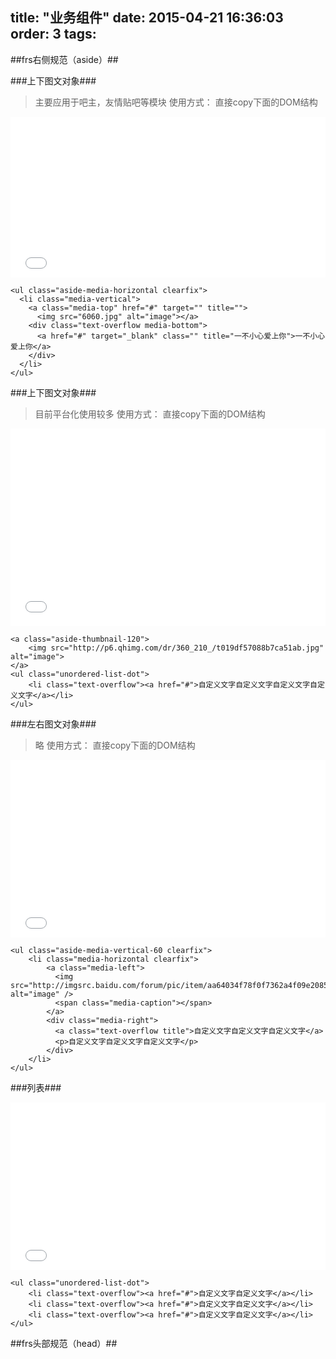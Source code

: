 title: "业务组件"
date: 2015-04-21 16:36:03
order: 3
tags:
---
##frs右侧规范（aside）##

###上下图文对象###

> 主要应用于吧主，友情贴吧等模块
> 使用方式： 直接copy下面的DOM结构

<iframe height='257' scrolling='no' src='//codepen.io/yuanzhen/embed/ByebaR/?height=257&theme-id=13754' frameborder='no' allowtransparency='true' allowfullscreen='true' style='width: 100%;'>See the Pen <a href='http://codepen.io/yuanzhen/pen/ByebaR/'>medie_top_groups</a> by yuanzhen (<a href='http://codepen.io/yuanzhen'>@yuanzhen</a>) on <a href='http://codepen.io'>CodePen</a>.
</iframe>

```
<ul class="aside-media-horizontal clearfix">
  <li class="media-vertical">
    <a class="media-top" href="#" target="" title="">
      <img src="6060.jpg" alt="image"></a>
    <div class="text-overflow media-bottom">
      <a href="#" target="_blank" class="" title="一不小心爱上你">一不小心爱上你</a>
    </div>
  </li>
</ul>
```

###上下图文对象###

> 目前平台化使用较多
> 使用方式： 直接copy下面的DOM结构

<iframe height='316' scrolling='no' src='//codepen.io/yuanzhen/embed/emabQv/?height=316&theme-id=13754' frameborder='no' allowtransparency='true' allowfullscreen='true' style='width: 100%;'>See the Pen <a href='http://codepen.io/yuanzhen/pen/emabQv/'>thumbnail_top</a> by yuanzhen (<a href='http://codepen.io/yuanzhen'>@yuanzhen</a>) on <a href='http://codepen.io'>CodePen</a>.
</iframe>

```
<a class="aside-thumbnail-120">
    <img src="http://p6.qhimg.com/dr/360_210_/t019df57088b7ca51ab.jpg" alt="image">
</a>
<ul class="unordered-list-dot">
    <li class="text-overflow"><a href="#">自定义文字自定义文字自定义文字自定义文字</a></li>
</ul>

```

###左右图文对象###

> 略
> 使用方式： 直接copy下面的DOM结构

<iframe height='284' scrolling='no' src='//codepen.io/yuanzhen/embed/vEqEZj/?height=284&theme-id=13754' frameborder='no' allowtransparency='true' allowfullscreen='true' style='width: 100%;'>See the Pen <a href='http://codepen.io/yuanzhen/pen/vEqEZj/'>aside_media_left_groups</a> by yuanzhen (<a href='http://codepen.io/yuanzhen'>@yuanzhen</a>) on <a href='http://codepen.io'>CodePen</a>.
</iframe>

```
<ul class="aside-media-vertical-60 clearfix">
    <li class="media-horizontal clearfix">
        <a class="media-left">
          <img src="http://imgsrc.baidu.com/forum/pic/item/aa64034f78f0f7362a4f09e20855b319eac4139b.jpg" alt="image" />
          <span class="media-caption"></span>
        </a>
        <div class="media-right">
          <a class="text-overflow title">自定义文字自定义文字自定义文字</a>
          <p>自定义文字自定义文字自定义文字</p>
        </div>
    </li> 
</ul>
```

###列表###

<iframe height='268' scrolling='no' src='//codepen.io/yuanzhen/embed/OPeVwN/?height=268&theme-id=13754' frameborder='no' allowtransparency='true' allowfullscreen='true' style='width: 100%;'>See the Pen <a href='http://codepen.io/yuanzhen/pen/OPeVwN/'>OPeVwN</a> by yuanzhen (<a href='http://codepen.io/yuanzhen'>@yuanzhen</a>) on <a href='http://codepen.io'>CodePen</a>.
</iframe>

```
<ul class="unordered-list-dot">
    <li class="text-overflow"><a href="#">自定义文字自定义文字</a></li>
    <li class="text-overflow"><a href="#">自定义文字自定义文字</a></li>
    <li class="text-overflow"><a href="#">自定义文字自定义文字</a></li>
</ul>
```

##frs头部规范（head）##
